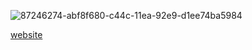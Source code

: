 ![87246274-abf8f680-c44c-11ea-92e9-d1ee74ba5984](https://github.com/sinamombeiny/sinamombeiny/assets/79528308/b68dbd44-7c99-41b6-a9ec-53de417b0b0c)

<a href="https://sinamombeiny.github.io/" target="_blank">website</a>
